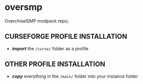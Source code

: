 # oversmp
OverchiselSMP modpack repo;

## CURSEFORGE PROFILE INSTALLATION
- ***import*** the `/curse/` folder as a profile

## OTHER PROFILE INSTALLATION
- ***copy*** everything in the `/main/` folder into your instance folder
